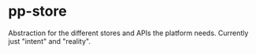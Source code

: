 pp-store
========

Abstraction for the different stores and APIs the platform needs. Currently
just "intent" and "reality".

